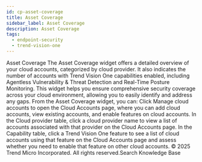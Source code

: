 ```yaml
---
id: cp-asset-coverage
title: Asset Coverage
sidebar_label: Asset Coverage
description: Asset Coverage
tags:
  - endpoint-security
  - trend-vision-one
---
```


 Asset Coverage The Asset Coverage widget offers a detailed overview of your cloud accounts, categorized by cloud provider. It also indicates the number of accounts with Trend Vision One capabilities enabled, including Agentless Vulnerability & Threat Detection and Real-Time Posture Monitoring. This widget helps you ensure comprehensive security coverage across your cloud environment, allowing you to easily identify and address any gaps. From the Asset Coverage widget, you can: Click Manage cloud accounts to open the Cloud Accounts page, where you can add cloud accounts, view existing accounts, and enable features on cloud accounts. In the Cloud provider table, click a cloud provider name to view a list of accounts associated with that provider on the Cloud Accounts page. In the Capability table, click a Trend Vision One feature to see a list of cloud accounts using that feature on the Cloud Accounts page and assess whether you need to enable that feature on other cloud accounts. © 2025 Trend Micro Incorporated. All rights reserved.Search Knowledge Base
